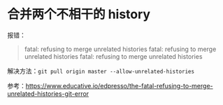# 合并两个不相干的 history

报错：

> fatal: refusing to merge unrelated histories fatal: refusing to merge unrelated histories fatal: refusing to merge unrelated histories

解决方法：`git pull origin master --allow-unrelated-histories`

参考：https://www.educative.io/edpresso/the-fatal-refusing-to-merge-unrelated-histories-git-error